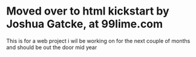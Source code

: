 Moved over to html kickstart by Joshua Gatcke, at 99lime.com
==============================================================================
This is for a web project i wil be working on for the next couple of months and should be out the door mid year
